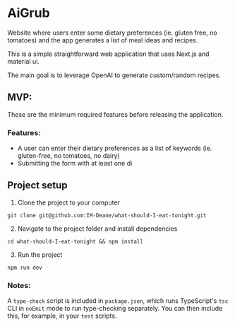 # AiGrub

Website where users enter some dietary preferences (ie. gluten free, no
tomatoes) and the app generates a list of meal ideas and recipes.

This is a simple straightforward web application that uses Next.js and material
ui.

The main goal is to leverage OpenAI to generate custom/random recipes.

## MVP:

These are the minimum required features before releasing the application.

### Features:

- A user can enter their dietary preferences as a list of keywords (ie.
  gluten-free, no tomatoes, no dairy)
- Submitting the form with at least one di

## Project setup

1. Clone the project to your computer

```
git clone git@github.com:IM-Deane/what-should-I-eat-tonight.git
```

2. Navigate to the project folder and install dependencies

```
cd what-should-I-eat-tonight && npm install
```

3. Run the project

```
npm run dev
```

### Notes:

A `type-check` script is included in `package.json`, which runs TypeScript's
`tsc` CLI in `noEmit` mode to run type-checking separately. You can then include
this, for example, in your `test` scripts.
